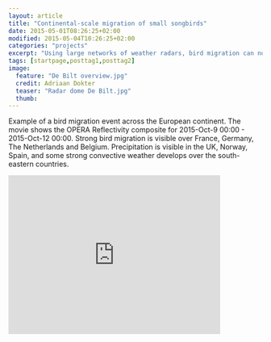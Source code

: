 ```yaml
---
layout: article
title: "Continental-scale migration of small songbirds"
date: 2015-05-01T08:26:25+02:00
modified: 2015-05-04T10:26:25+02:00
categories: "projects"
excerpt: "Using large networks of weather radars, bird migration can now be studied at the unprecedented scale of a full continent"
tags: [startpage,posttag1,posttag2]
image:
  feature: "De Bilt overview.jpg"
  credit: Adriaan Dokter 
  teaser: "Radar dome De Bilt.jpg" 
  thumb: 
---
```


Example of a bird migration event across the European continent. The movie shows the OPERA Reflectivity composite for 2015-Oct-9 00:00 - 2015-Oct-12 00:00. Strong bird migration is visible over France, Germany, The Netherlands and Belgium. Precipitation is visible in the UK, Norway, Spain, and some strong convective weather develops over the south-eastern countries.

<iframe width="420" height="315" src="https://youtu.be/lYyeVMGDl8g" frameborder="0" allowfullscreen></iframe>


